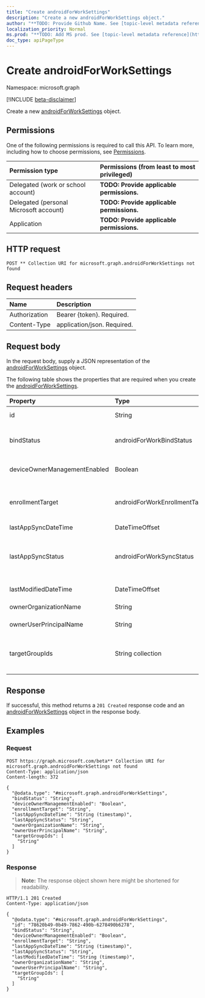 ```yaml
---
title: "Create androidForWorkSettings"
description: "Create a new androidForWorkSettings object."
author: "**TODO: Provide Github Name. See [topic-level metadata reference](https://msgo.azurewebsites.net/add/document/guidelines/metadata.html#topic-level-metadata)**"
localization_priority: Normal
ms.prod: "**TODO: Add MS prod. See [topic-level metadata reference](https://msgo.azurewebsites.net/add/document/guidelines/metadata.html#topic-level-metadata)**"
doc_type: apiPageType
---
```


# Create androidForWorkSettings
Namespace: microsoft.graph

[!INCLUDE [beta-disclaimer](../../includes/beta-disclaimer.md)]

Create a new [androidForWorkSettings](../resources/androidforworksettings.md) object.

## Permissions
One of the following permissions is required to call this API. To learn more, including how to choose permissions, see [Permissions](/graph/permissions-reference).

|Permission type|Permissions (from least to most privileged)|
|:---|:---|
|Delegated (work or school account)|**TODO: Provide applicable permissions.**|
|Delegated (personal Microsoft account)|**TODO: Provide applicable permissions.**|
|Application|**TODO: Provide applicable permissions.**|

## HTTP request

<!-- {
  "blockType": "ignored"
}
-->
``` http
POST ** Collection URI for microsoft.graph.androidForWorkSettings not found
```

## Request headers
|Name|Description|
|:---|:---|
|Authorization|Bearer {token}. Required.|
|Content-Type|application/json. Required.|

## Request body
In the request body, supply a JSON representation of the [androidForWorkSettings](../resources/androidforworksettings.md) object.

The following table shows the properties that are required when you create the [androidForWorkSettings](../resources/androidforworksettings.md).

|Property|Type|Description|
|:---|:---|:---|
|id|String|**TODO: Add Description** Inherited from [entity](../resources/entity.md)|
|bindStatus|androidForWorkBindStatus|Bind status of the tenant with the Google EMM API. Possible values are: `notBound`, `bound`, `boundAndValidated`, `unbinding`.|
|deviceOwnerManagementEnabled|Boolean|Indicates if this account is flighting for Android Device Owner Management with CloudDPC.|
|enrollmentTarget|androidForWorkEnrollmentTarget|Indicates which users can enroll devices in Android for Work device management. Possible values are: `none`, `all`, `targeted`, `targetedAsEnrollmentRestrictions`.|
|lastAppSyncDateTime|DateTimeOffset|Last completion time for app sync|
|lastAppSyncStatus|androidForWorkSyncStatus|Last application sync result. Possible values are: `success`, `credentialsNotValid`, `androidForWorkApiError`, `managementServiceError`, `unknownError`, `none`.|
|lastModifiedDateTime|DateTimeOffset|Last modification time for Android for Work settings|
|ownerOrganizationName|String|Organization name used when onboarding Android for Work|
|ownerUserPrincipalName|String|Owner UPN that created the enterprise|
|targetGroupIds|String collection|Specifies which AAD groups can enroll devices in Android for Work device management if enrollmentTarget is set to 'Targeted'|



## Response

If successful, this method returns a `201 Created` response code and an [androidForWorkSettings](../resources/androidforworksettings.md) object in the response body.

## Examples

### Request
<!-- {
  "blockType": "request",
  "name": "create_androidforworksettings_from_"
}
-->
``` http
POST https://graph.microsoft.com/beta** Collection URI for microsoft.graph.androidForWorkSettings not found
Content-Type: application/json
Content-length: 372

{
  "@odata.type": "#microsoft.graph.androidForWorkSettings",
  "bindStatus": "String",
  "deviceOwnerManagementEnabled": "Boolean",
  "enrollmentTarget": "String",
  "lastAppSyncDateTime": "String (timestamp)",
  "lastAppSyncStatus": "String",
  "ownerOrganizationName": "String",
  "ownerUserPrincipalName": "String",
  "targetGroupIds": [
    "String"
  ]
}
```


### Response
>**Note:** The response object shown here might be shortened for readability.
<!-- {
  "blockType": "response",
  "truncated": true,
  "@odata.type": "microsoft.graph.androidForWorkSettings"
}
-->
``` http
HTTP/1.1 201 Created
Content-Type: application/json

{
  "@odata.type": "#microsoft.graph.androidForWorkSettings",
  "id": "78620b49-0b49-7862-490b-6278490b6278",
  "bindStatus": "String",
  "deviceOwnerManagementEnabled": "Boolean",
  "enrollmentTarget": "String",
  "lastAppSyncDateTime": "String (timestamp)",
  "lastAppSyncStatus": "String",
  "lastModifiedDateTime": "String (timestamp)",
  "ownerOrganizationName": "String",
  "ownerUserPrincipalName": "String",
  "targetGroupIds": [
    "String"
  ]
}
```

